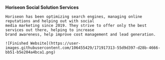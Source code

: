 **Horiseon Social Solution Services**

	Horiseon has been optimizing search engines, managing online reputations and helping out with social
	media marketing since 2019. They strive to offer only the best services out there, helping to increase
	brand awareness, help improve cost management and lead generation.

	![Finished Website](https://user-images.githubusercontent.com/106455429/171917313-55d9d397-d28b-4666-bb51-b5e204a4bca1.png)

